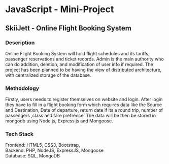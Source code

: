 # JavaScript - Mini-Project
## SkiiJett - Online Flight Booking System
### Description
<p>Online Flight Booking System will hold flight schedules and its  tariffs, passenger reservations and ticket records. Admin is the main authority who can do addition, deletion, and modification of user info if required. The project has been planned to be having the view of distributed architecture, with centralized storage of the database. 
</p>

### Methodology
<p>Firstly, users needs to register themselves on website and login. After login they have to fill in a flight booking form which requires data like the Source and Destination, Date of departure, return date if its a round trip, number of passengers ,class and fare prefrence. The data will be then be stored in mongodb using Node js, Express js and Mongoose.</p> 

### Tech Stack
<p>Frontend: HTML5, CSS3, Bootstrap,  <br>
Backend: PHP, NodeJS, ExpressJS, Mongoose <br>
Database: SQL, MongoDB</p>
